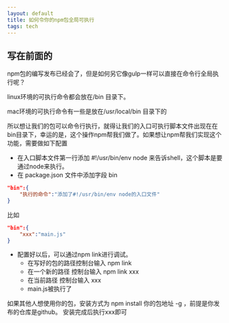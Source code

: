 ```yaml
---
layout: default
title: 如何令你的npm包全局可执行
tags: tech
---
```


## 写在前面的

npm包的编写发布已经会了，但是如何另它像gulp一样可以直接在命令行全局执行呢？

linux环境的可执行命令都会放在/bin 目录下。

mac环境的可执行命令有一些是放在/usr/local/bin 目录下的

所以想让我们的包可以命令行执行，就得让我们的入口可执行脚本文件出现在在bin目录下，幸运的是，这个操作npm帮我们做了。如果想让npm帮我们实现这个功能，需要做如下配置

- 在入口脚本文件第一行添加  #!/usr/bin/env node  来告诉shell，这个脚本是要通过node来执行。
- 在 package.json 文件中添加字段 bin

```json
"bin":{
    "执行的命令":"添加了#!/usr/bin/env node的入口文件"
}
```
比如
```json
"bin":{
    "xxx":"main.js"
}
```
- 配置好以后，可以通过npm link进行调试。
    - 在写好的包的路径控制台输入 npm link
    - 在一个新的路径 控制台输入 npm link xxx
    - 在当前路径 控制台输入 xxx
    - main.js被执行了

如果其他人想使用你的包，安装方式为 npm install 你的包地址 -g ，前提是你发布的仓库是github。
安装完成后执行xxx即可
